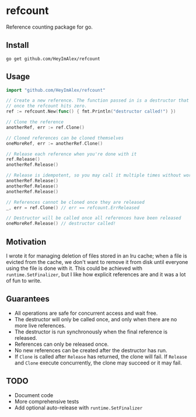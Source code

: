 # refcount

Reference counting package for go.

## Install

```shell
go get github.com/HeyImAlex/refcount
```

## Usage

```go
import "github.com/HeyImAlex/refcount"

// Create a new reference. The function passed in is a destructor that will run
// once the refcount hits zero.
ref := refcount.New(func() { fmt.Println("destructor called!") })

// Clone the reference
anotherRef, err := ref.Clone()

// Cloned references can be cloned themselves
oneMoreRef, err := anotherRef.Clone()

// Release each reference when you're done with it
ref.Release()
anotherRef.Release()

// Release is idempotent, so you may call it multiple times without worrying
anotherRef.Release()
anotherRef.Release()
anotherRef.Release()

// References cannot be cloned once they are released
_, err = ref.Clone() // err == refcount.ErrReleased

// Destructor will be called once all references have been released
oneMoreRef.Release() // destructor called!
```

## Motivation

I wrote it for managing deletion of files stored in an lru cache; when a file is evicted from the cache, we don't want to remove it from disk until everyone using the file is done with it. This could be achieved with `runtime.SetFinalizer`, but I like how explicit references are and it was a lot of fun to write.

## Guarantees

- All operations are safe for concurrent access and wait free.
- The destructor will only be called once, and only when there are no more live references.
- The destructor is run synchronously when the final reference is released.
- References can only be released once.
- No new references can be created after the destructor has run.
- If `Clone` is called after `Release` has returned, the clone will fail. If `Release` and `Clone` execute concurrently, the clone may succeed or it may fail.

## TODO

- Document code
- More comprehensive tests
- Add optional auto-release with `runtime.SetFinalizer`
